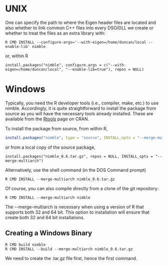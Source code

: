 # UNIX

One can specify the path to where the Eigen header files are located
and also whether to link common C++ files into every DSO/DLL we create
or whether to treat the files as an extra library with:

```
R CMD INSTALL --configure-args='--with-eigen=/home/duncan/local --enable-lib' nimble
```
or, within R
```
install.packages("nimble", configure.args = c("--with-eigen=/home/duncan/local", "--enable-lib=true"), repos = NULL)
```


# Windows

Typically, you need the R developer tools (i.e., compiler, make, etc.) to use nimble.
Accordingly, it is quite straightforward to install the package from source as you will have the necessary tools
already installed. These are available from the [Rtools](https://cran.r-project.org/bin/windows/Rtools/) page on CRAN.

To install the package from source, from within R,
```r
install.packages("nimble", type = "source", INSTALL_opts = "--merge-multiarch")
```
or from a local copy of the source package,
```
install.packages("nimble_0.6.tar.gz", repos = NULL, INSTALL_opts = "--merge-multiarch")
```
Alternatively, use the shell command (in the DOS Command prompt)
```
R CMD INSTALL --merge-multiarch nimble_0.6.tar.gz
```
Of course, you can also compile directly from a clone of the git repository:
```
R CMD INSTALL --merge-multiarch nimble
```

The --merge-multiarch is necessary when using a version of R that supports both 32 and 64 bit.
This option to installation will ensure that  create both 32 and 64 bit installations.

## Creating a Windows Binary
```
R CMD build nimble
R CMD INSTALL --build --merge-multiarch nimble_0.6.tar.gz
```
We need to create the .tar.gz file first, hence the first command.